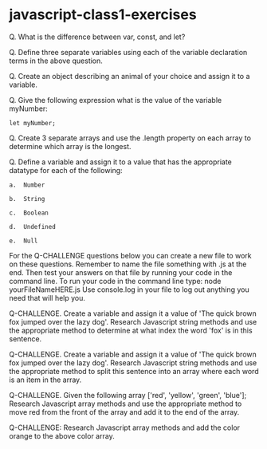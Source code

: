 # javascript-class1-exercises




Q.  What is the difference between var, const, and let?

Q.  Define three separate variables using each of the variable declaration terms in the above question.

Q.  Create an object describing an animal of your choice and assign it to a variable.

Q.  Give the following expression what is the value of the variable myNumber:

    let myNumber;


Q.  Create 3 separate arrays and use the .length property on each array to determine which array is the longest.
    


Q.  Define a variable and assign it to a value that has the appropriate datatype for each of the following:

    a.  Number

    b.  String

    c.  Boolean

    d.  Undefined

    e.  Null



For the Q-CHALLENGE questions below you can create a new file to work on these questions.  Remember to name the file something with .js at the end.  Then test your answers on that file by running your code in the command line.  To run your code in the command line type: node yourFileNameHERE.js   Use console.log in your file to log out anything you need that will help you. 


Q-CHALLENGE.  Create a variable and assign it a value of 'The quick brown fox jumped over the lazy dog'.  Research Javascript string methods and use the appropriate method to determine at what index the word 'fox' is in this sentence.


Q-CHALLENGE.  Create a variable and assign it a value of 'The quick brown fox jumped over the lazy dog'.  Research Javascript string methods and use the appropriate method to split this sentence into an array where each word is an item in the array.


Q-CHALLENGE. Given the following array ['red', 'yellow', 'green', 'blue']; Research Javascript array methods and use the appropriate method to move red from the front of the array and add it to the end of the array.


Q-CHALLENGE:  Research Javascript array methods and add the color orange to the above color array.
